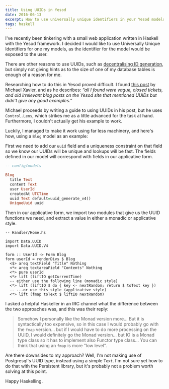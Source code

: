 ```yaml
---
title: Using UUIDs in Yesod
date: 2016-06-13
excerpt: How to use universally unique identifiers in your Yesod models.
tags: haskell
---
```


I've recently been tinkering with a small web application written in Haskell
with the Yesod framework. I decided I would like to use Universally Unique
Identifiers for one my models, as the identifier for the model would be exposed
to the user.

There are other reasons to use UUIDs, such as [decentralising ID
generation][krzywda], but simply not giving hints as to the size of one of my
database tables is enough of a reason for me.

Researching how to do this in Yesod proved difficult. I found [this
post][xavier] by Michael Xavier, and as he describes: *“all I found were vague,
closed tickets, and old irrelevant blog posts on the Yesod site that mentioned
UUIDs but didn’t give any good examples.”*

Michael proceeds by writing a guide to using UUIDs in his post, but he uses
`Control.Lens`, which strikes me as a little advanced for the task at hand.
Furthermore, I couldn't actually get his example to work.

Luckily, I managed to make it work using far less machinery, and here's how,
using a `Blog` model as an example:

First we need to add our `uuid` field and a uniqueness constraint on that field
so we know our UUIDs will be unique and lookups will be fast. The fields defined
in our model will correspond with fields in our applicative form.

```haskell
-- config/models

Blog
  title Text
  content Text
  user UserId
  createdAt UTCTime
  uuid Text default=uuid_generate_v4()
  UniqueUuid uuid
```

Then in our applicative form, we import two modules that give us the UUID
functions we need, and extract a value in either a monadic or applicative style.

```
-- Handler/Home.hs

import Data.UUID
import Data.UUID.V4

form :: UserId -> Form Blog
form userId = renderDivs $ Blog
  <$> areq textField "Title" Nothing
  <*> areq textareaField "Contents" Nothing
  <*> pure userId
  <*> lift (liftIO getCurrentTime)
  -- either use the following line (monadic style)
  <*> lift (liftIO $ do { key <- nextRandom; return $ toText key })
  -- ...or use this style (applicative style)
  <*> lift (fmap toText $ liftIO nextRandom)
```

I asked a helpful Haskeller in an IRC channel what the difference between the
two approaches was, and this was their reply:

> Somehow I personally like the Monad version more… But it is syntactically too
> expensive, so in this case I would probably go with the `fmap` version… but if I
> would have to do more processing on the UUID, I would definitely go the Monad
> version… but IO is a Monad type class so it has to implement also Functor type
> class… You can think that using an `fmap` is more "low level".

Are there downsides to my approach? Well, I'm not making use of Postgresql's
UUID type, instead using a simple `Text`. I'm not sure yet how to do that with
the Persistent library, but it's probably not a problem worth solving at this
point.

Happy Haskelling.

[krzywda]: http://andrzejonsoftware.blogspot.com/2013/12/decentralise-id-generation.html
[xavier]: http://michaelxavier.net/posts/2015-04-14-Adding-a-UUID-Column-to-a-Persistent-Table.html
